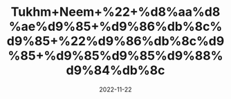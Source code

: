 ---
title: 'Tukhm+Neem+%22+%d8%aa%d8%ae%d9%85+%d9%86%db%8c%d9%85+%22%d9%86%db%8c%d9%85+%d9%85%d9%85%d9%88%d9%84%db%8c'
date: '2022-11-22' 
metatag: '' 
inventory: '0' 
draft: false 
# meta description 
shortDescripton: '+Neem+Seeds%22+Neem+contains+chemicals+that+might+help+reduce+blood+sugar+levels%2c+heal+ulcers+in+the+digestive+tract%2c+prevent+conception%2c+kill+bacteria+and+prevent+plaque+formation+in+the+mouth.'
description: 'Seed+%d8%aa%d8%ae%d9%85++%d8%a8%db%8c%d8%ac'
longdescription: ''
tags: ''
brand: ''
subCategory: ''
unit: '50 gm-Pk'
sellCount: '0'
featured: True
# product Price
price: '30.0'
# Product Short Description
shortDescription: '+Neem+Seeds%22+Neem+contains+chemicals+that+might+help+reduce+blood+sugar+levels%2c+heal+ulcers+in+the+digestive+tract%2c+prevent+conception%2c+kill+bacteria+and+prevent+plaque+formation+in+the+mouth.'
productID: '43D7CEB4-1527-ED11-9968-005056B3A416'
type: 'products'
category: 'Seed+%d8%aa%d8%ae%d9%85++%d8%a8%db%8c%d8%ac' 
thumnailproduct: 'https://eraconnect.blob.core.windows.net/product-images/aminsaddiquidawakhana/43D7CEB4-1527-ED11-9968-005056B3A416.webp' 
images:
  - image: 'https://eraconnect.blob.core.windows.net/product-images/aminsaddiquidawakhana/43D7CEB4-1527-ED11-9968-005056B3A416.webp'  
Variants:
---